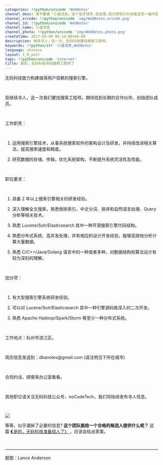 ```yaml
---
categories: !!python/unicode 'WebNotes'
channel_desc: 请不要被「小道消息」这个名字误导.在这里,我只想努力为读者呈现一幅中国互联网的清明上河图.
channel_ercode: !!python/unicode 'img/WebNotes.ercode.png'
channel_id: !!python/unicode 'WebNotes'
channel_name: 小道消息
channel_photo: !!python/unicode 'img/WebNotes.photo.png'
createtime: 2017-03-09 08:14:00+00:00
description: 继续寻人，这一次，无码科技要找搜索工程师。
keywords: !!python/str '小道消息,WebNotes'
language: chinese
layout: 1_0_post
tags: !!python/unicode 'internet'
title: 是的，无码科技寻找搜索工程师了
---
```

<div class="rich_media_content" id="js_content">
<p style="white-space: normal;">
         无码科技致力构建值得用户信赖的搜索引擎。
        </p>
<p style="white-space: normal;">
<inherit>
<br/>
</inherit>
</p>
<p style="white-space: normal;">
         现继续寻人，这一次我们要找搜索工程师。期待找到长期的合作伙伴，创始团队成员。
        </p>
<p style="white-space: normal;">
<br/>
</p>
<p style="white-space: normal;">
         工作职责：
        </p>
<p style="white-space: normal;">
<br/>
</p>
<ol class="list-paddingleft-2" style="list-style-type: decimal;">
<li>
<p>
           运用搜索引擎技术，从事系统搜索软件的架构设计及研发，并持续改进相关算法，提高搜索速度和精度。
          </p>
</li>
<li>
<p>
           研究数据的存储、传输，优化系统架构，不断提升系统灵活性及性能。
          </p>
</li>
</ol>
<p>
<br/>
</p>
<p style="white-space: normal;">
         职位要求：
        </p>
<p style="white-space: normal;">
<br/>
</p>
<ol class="list-paddingleft-2" style="list-style-type: decimal;">
<li>
<p>
           具备 2 年以上搜索引擎相关的研发经验。
          </p>
</li>
<li>
<p>
           深入理解全文搜索，熟悉倒排索引、中文分词、排序和自然语言处理、Query 分析等相关技术。
          </p>
</li>
<li>
<p>
           熟悉 Lucene/Solr/Elasticsearch 其中一种开源搜索引擎代码结构。
          </p>
</li>
<li>
<p>
           熟悉分布式系统、高并发处理，并有相应的设计开发经验，能够高效地分析计算大量数据。
          </p>
</li>
<li>
<p>
           熟悉 C/C++/Java/Golang 语言中的一种或者多种，对数据结构和算法设计有较为深刻的理解。
          </p>
</li>
</ol>
<p style="white-space: normal;">
<br/>
</p>
<p style="white-space: normal;">
         加分项：
        </p>
<p style="white-space: normal;">
<br/>
</p>
<ol class="list-paddingleft-2" style="list-style-type: decimal;">
<li>
<p>
           有大型搜索引擎系统研发经验。
          </p>
</li>
<li>
<p>
           可以对 Lucene/Solr/Elasticsearch 其中一种引擎源码做深入的二次开发。
          </p>
</li>
<li>
<p>
           熟悉 Apache Hadoop/Spark/Storm 等至少一种分布式系统。
          </p>
</li>
</ol>
<p>
<br/>
</p>
<p style="white-space: normal;">
         工作地点：杭州市滨江区。
        </p>
<p style="white-space: normal;">
<br/>
</p>
<p style="white-space: normal;">
         简历信息发送到：dbanotes@gmail.com (请注明当下所在城市)
        </p>
<p style="white-space: normal;">
<br/>
</p>
<p style="white-space: normal;">
         合则约谈，顺便来办公室看看。
        </p>
<p style="white-space: normal;">
<br/>
</p>
<p style="white-space: normal;">
         其他职位请关注无码科技公众号，noCodeTech，我们将陆续发布寻人信息。
        </p>
<p style="white-space: normal;">
<br/>
</p>
<p>
<img data-ratio="1" data-s="300,640" data-src="" data-type="jpeg" data-w="430" src="{{ '/img/ow5rEn8QGlHRVQMw45XrygJlw3fshBAGY0vNic235N8HGlOJVYw8gjffMT3fZicpCfwRIB6MRCVW6UhX0jY5pib9Q.jpeg' | prepend: site.img | replace: '//','/' }}"/>
</p>
<p>
         等等，似乎漏掉了必要的信息?
         <strong style="white-space: normal;">
          这个团队能给一个合格的候选人提供什么呢？
         </strong>
         这篇
         <strong style="white-space: normal;">
</strong>
<a data_ue_src="http://mp.weixin.qq.com/s?__biz=MjM5ODIyMTE0MA==&amp;mid=2650969268&amp;idx=1&amp;sn=e3550623e2679059ab1b6c11008320ff&amp;chksm=bd38308f8a4fb9995c08146fcc8e6a6471688b351defb67fe5a4f5eca9ac56e8aa0602a4d09b&amp;scene=21#wechat_redirect" href="http://mp.weixin.qq.com/s?__biz=MjM5ODIyMTE0MA==&amp;mid=2650969268&amp;idx=1&amp;sn=e3550623e2679059ab1b6c11008320ff&amp;chksm=bd38308f8a4fb9995c08146fcc8e6a6471688b351defb67fe5a4f5eca9ac56e8aa0602a4d09b&amp;scene=21#wechat_redirect" target="_blank">
<strong style="white-space: normal;">
           《
          </strong>
          是的，无码科技准备招人了》
         </a>
         ，应该会给出答案。
        </p>
<p>
<br/>
</p>
<hr style="margin-top: 1em; margin-bottom: 1em; font-size: 16px; white-space: normal; font-family: Lato, Helvetica, Arial, freesans, clean, sans-serif; border-right-width: 0px; border-bottom-width: 0px; border-left-width: 0px; border-top-style: solid; border-top-color: rgb(234, 234, 234); height: 1px; color: rgb(51, 51, 51);"/>
<p style="white-space: normal;">
         题图：Lance Anderson
        </p>
<p>
<br/>
</p>
</div>